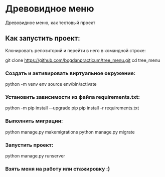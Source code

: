 # Древовидное меню

Древовидное меню, как тестовый проект

## Как запустить проект:

Клонировать репозиторий и перейти в него в командной строке:

git clone https://github.com/bogdanpracticum/tree_menu.git
cd tree_menu

### Cоздать и активировать виртуальное окружение:

python -m venv env
source env/bin/activate

### Установить зависимости из файла requirements.txt:

python -m pip install --upgrade pip
pip install -r requirements.txt

### Выполнить миграции:

python manage.py makemigrations
python manage.py migrate 

### Запустить проект:

python manage.py runserver

### Взять меня на работу или стажировку :)